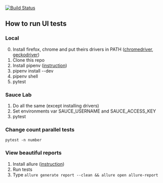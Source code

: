 [![Build Status](https://travis-ci.org/aikrasnov/python-selenium.svg?branch=master)](https://travis-ci.org/aikrasnov/python-selenium)
## How to run UI tests
### Local
0) Install firefox, chrome and put theirs drivers in PATH ([chromedriver](http://chromedriver.chromium.org/), [geckodriver](https://github.com/mozilla/geckodriver/releases))
1) Clone this repo
2) Install pipenv ([instruction](https://github.com/pypa/pipenv#installation))
3) pipenv install --dev
4) pipenv shell
5) pytest

### Sauce Lab
1) Do all the same (except installing drivers)
2) Set environments var SAUCE_USERNAME and SAUCE_ACCESS_KEY
3) pytest

### Change count parallel tests
`pytest -n number`

### View beautiful reports
1) Install allure ([instruction](https://docs.qameta.io/allure/#_installing_a_commandline))
2) Run tests
3) Type `allure generate report --clean && allure open allure-report`

